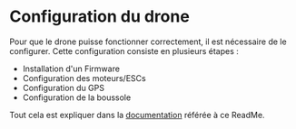 # Configuration du drone
Pour que le drone puisse fonctionner correctement, il est nécessaire de le configurer. 
Cette configuration consiste en plusieurs étapes :
* Installation d'un Firmware
* Configuration des moteurs/ESCs
* Configuration du GPS
* Configuration de la boussole

Tout cela est expliquer dans la [documentation](https://github.com/BasileAmeeuw/DroneDelivreur/blob/main/Drone_Configuration.pdf) référée à ce ReadMe.
